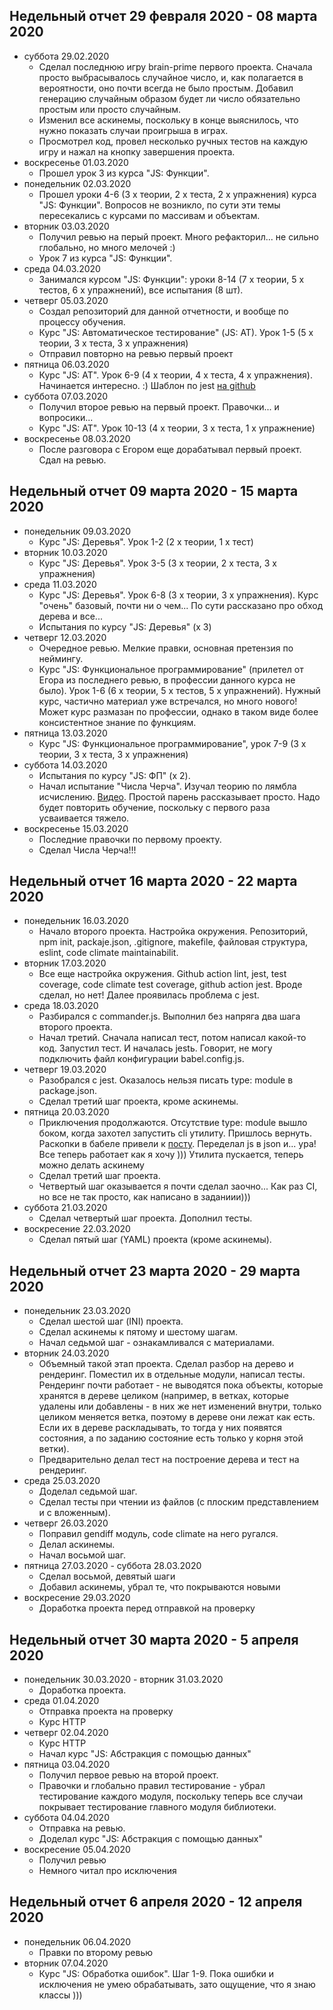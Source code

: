 ## Недельный отчет 29 февраля 2020 - 08 марта 2020
* суббота 29.02.2020
  * Сделал последнюю игру brain-prime первого проекта. Сначала просто выбрасывалось случайное число, и, как полагается в вероятности, оно почти всегда не было простым. Добавил генерацию случайным образом будет ли число обязательно простым или просто случайным.
  * Изменил все аскинемы, поскольку в конце выяснилось, что нужно показать случаи проигрыша в играх.
  * Просмотрел код, провел несколько ручных тестов на каждую игру и нажал на кнопку завершения проекта.
* воскресенье 01.03.2020
  * Прошел урок 3 из курса "JS: Функции".
* понедельник 02.03.2020
  * Прошел уроки 4-6 (3 x теории, 2 x теста, 2 x упражнения) курса "JS: Функции". Вопросов не возникло, по сути эти темы пересекались с курсами по массивам и объектам.
* вторник 03.03.2020
  * Получил ревью на перый проект. Много рефакторил... не сильно глобально, но много мелочей :) 
  * Урок 7 из курса "JS: Функции".
* среда 04.03.2020
  * Занимался курсом "JS: Функции": уроки 8-14 (7 x теории, 5 x тестов, 6 x упражнений), все испытания (8 шт).
* четверг 05.03.2020
  * Создал репозиторий для данной отчетности, и вообще по процессу обучения.
  * Курс "JS: Автоматическое тестирование" (JS: АТ). Урок 1-5 (5 x теории, 3 x теста, 3 x упражнения)
  * Отправил повторно на ревью первый проект
* пятница 06.03.2020
  * Курс "JS: АТ". Урок 6-9 (4 x теории, 4 x теста, 4 x упражнения). Начинается интересно. :) Шаблон по jest [на github](https://github.com/u-master/hexlet-jest)
* суббота 07.03.2020
  * Получил второе ревью на первый проект. Правочки... и вопросики...
  * Курс "JS: АТ". Урок 10-13 (4 x теории, 3 x теста, 1 x упражнение)
* воскресенье 08.03.2020
  * После разговора с Егором еще дорабатывал первый проект. Сдал на ревью.
  
## Недельный отчет 09 марта 2020 - 15 марта 2020
* понедельник 09.03.2020
  * Курс "JS: Деревья". Урок 1-2 (2 x теории, 1 x тест)
* вторник 10.03.2020
  * Курс "JS: Деревья". Урок 3-5 (3 x теории, 2 x теста, 3 x упражнения)
* среда 11.03.2020
  * Курс "JS: Деревья". Урок 6-8 (3 x теории, 3 x упражнения). Курс "очень" базовый, почти ни о чем... По сути рассказано про обход дерева и все...
  * Испытания по курсу "JS: Деревья" (x 3)
* четверг 12.03.2020
  * Очередное ревью. Мелкие правки, основная претензия по неймингу.
  * Курс "JS: Функциональное программирование" (прилетел от Егора из последнего ревью, в профессии данного курса не было). Урок 1-6 (6 x теории, 5 x тестов, 5 x упражнений). Нужный курс, частично материал уже встречался, но много нового! Может курс размазан по профессии, однако в таком виде более консистентное знание по функциям.
* пятница 13.03.2020
  * Курс "JS: Функциональное программирование", урок 7-9 (3 x теории, 3 x теста, 3 x упражнения)
* суббота 14.03.2020
  * Испытания по курсу "JS: ФП" (x 2).
  * Начал испытание "Числа Черча". Изучал теорию по лямбла исчислению. [Видео](https://www.youtube.com/watch?v=dowYB_dPkmU). Простой парень рассказывает просто. Надо будет повторить обучение, поскольку с первого раза усваивается тяжело.
* воскресенье 15.03.2020
  * Последние правочки по первому проекту.
  * Сделал Числа Черча!!!

## Недельный отчет 16 марта 2020 - 22 марта 2020
* понедельник 16.03.2020
  * Начало второго проекта. Настройка окружения. Репозиторий, npm init, packaje.json, .gitignore, makefile, файловая структура, eslint, code climate maintainabilit.
* вторник 17.03.2020
  * Все еще настройка окружения. Github action lint, jest, test coverage, code climate  test coverage, github action jest. Вроде сделал, но нет! Далее проявилась проблема с jest.
* среда 18.03.2020
  * Разбирался с commander.js. Выполнил без напряга два шага второго проекта. 
  * Начал третий. Сначала написал тест, потом написал какой-то код. Запустил тест. И началась jestь. Говорит, не могу подключить файл конфигурации babel.config.js.
* четверг 19.03.2020
  * Разобрался с jest. Оказалось нельзя писать type: module в package.json.
  * Сделал третий шаг проекта, кроме аскинемы.
* пятница 20.03.2020
  * Приключения продолжаются. Отсутствие type: module вышло боком, когда захотел запустить cli утилиту. Пришлось вернуть. Раскопки в бабеле привели к [посту](https://babeljs.io/blog/2020/01/11/7.8.0#support-every-configuration-file-extension-10783-https-githubcom-babel-babel-pull-10783-and-10903-https-githubcom-babel-babel-pull-10903). Переделал js в json и... ура! Все теперь работает как я хочу ))) Утилита пускается, теперь можно делать аскинему
  * Сделал третий шаг проекта.
  * Четвертый шаг оказывается я почти сделал заочно... Как раз CI, но все не так просто, как написано в заданиии)))
* суббота 21.03.2020
  * Сделал четвертый шаг проекта. Дополнил тесты.
* воскресение 22.03.2020
  * Сделал пятый шаг (YAML) проекта (кроме аскинемы).
  
## Недельный отчет 23 марта 2020 - 29 марта 2020
* понедельник 23.03.2020
  * Сделал шестой шаг (INI) проекта. 
  * Сделал аскинемы к пятому и шестому шагам.
  * Начал седьмой шаг - ознакамливался с материалами.
* вторник 24.03.2020
  * Объемный такой этап проекта. Сделал разбор на дерево и рендеринг. Поместил их в отдельные модули, написал тесты. Рендеринг почти работает - не выводятся пока объекты, которые хранятся в дереве целиком (например, в ветках, которые удалены или добавлены - в них же нет изменений внутри, только целиком меняется ветка, поэтому в дереве они лежат как есть. Если их в дереве раскладывать, то тогда у них появятся состояния, а по заданию состояние есть только у корня этой ветки).
  * Предварительно делал тест на построение дерева и тест на рендеринг.
* среда 25.03.2020
  * Доделал седьмой шаг.
  * Сделал тесты при чтении из файлов (с плоским представлением и с вложенным).
* четверг 26.03.2020
  * Поправил gendiff модуль, code climate на него ругался.
  * Делал аскинемы.
  * Начал восьмой шаг.
* пятница 27.03.2020 - суббота 28.03.2020
  * Сделал восьмой, девятый шаги
  * Добавил аскинемы, убрал те, что покрываются новыми
* воскресение 29.03.2020
  * Доработка проекта перед отправкой на проверку

## Недельный отчет 30 марта 2020 - 5 апреля 2020
* понедельник 30.03.2020 - вторник 31.03.2020
  * Доработка проекта.
* среда 01.04.2020
  * Отправка проекта на проверку
  * Курс HTTP
* четверг 02.04.2020
  * Курс HTTP
  * Начал курс "JS: Абстракция с помощью данных"
* пятница 03.04.2020
  * Получил первое ревью на второй проект.
  * Правочки и глобально правил тестирование - убрал тестирование каждого модуля, поскольку теперь все случаи покрывает тестирование главного модуля библиотеки.
* суббота 04.04.2020
  * Отправка на ревью.
  * Доделал курс "JS: Абстракция с помощью данных"
* воскресение 05.04.2020
  * Получил ревью
  * Немного читал про исключения

## Недельный отчет 6 апреля 2020 - 12 апреля 2020
* понедельник 06.04.2020
  * Правки по второму ревью
* вторник 07.04.2020
  * Курс "JS: Обработка ошибок". Шаг 1-9. Пока ошибки и исключения не умею обрабатывать, зато ощущение, что я знаю классы )))
  
